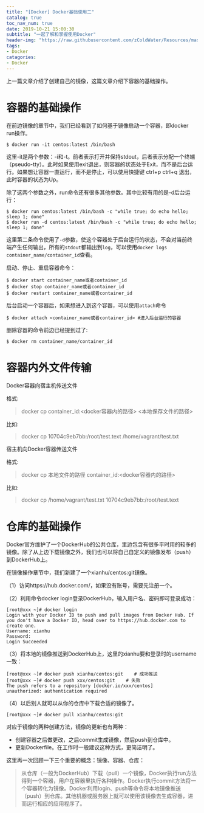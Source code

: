 ```yaml
---
title: "[Docker] Docker基础使用二"
catalog: true
toc_nav_num: true
date: 2019-10-21 15:00:30
subtitle: "一起了解和掌握使用Docker"
header-img: "https://raw.githubusercontent.com/zColdWater/Resources/master/Images/cover.jpg"
tags:
- Docker
catagories:
- Docker
---
```


上一篇文章介绍了创建自己的镜像，这篇文章介绍下容器的基础操作。

# 容器的基础操作

在前边镜像的章节中，我们已经看到了如何基于镜像启动一个容器，即docker run操作。

```
$ docker run -it centos:latest /bin/bash
```

这里-it是两个参数：-i和-t。前者表示打开并保持stdout，后者表示分配一个终端（pseudo-tty）。此时如果使用exit退出，则容器的状态处于Exit，而不是后台运行。如果想让容器一直运行，而不是停止，可以使用快捷键 ctrl+p ctrl+q 退出，此时容器的状态为Up。

除了这两个参数之外，run命令还有很多其他参数。其中比较有用的是-d后台运行：

```
$ docker run centos:latest /bin/bash -c "while true; do echo hello; sleep 1; done"
$ docker run -d centos:latest /bin/bash -c "while true; do echo hello; sleep 1; done"
```

这里第二条命令使用了`-d`参数，使这个容器处于后台运行的状态，不会对当前终端产生任何输出，所有的`stdout`都输出到`log`，可以使用`docker logs container_name/container_id`查看。  

启动、停止、重启容器命令：

```
$ docker start container_name或者container_id
$ docker stop container_name或者container_id
$ docker restart container_name或者container_id
```  

后台启动一个容器后，如果想进入到这个容器，可以使用`attach`命令   

```
$ docker attach <container_name或者container_id> #进入后台运行的容器
```

删除容器的命令前边已经提到过了:

```
$ docker rm container_name/container_id
```

# 容器内外文件传输

Docker容器向宿主机传送文件  

格式:
> docker cp container_id:<docker容器内的路径> <本地保存文件的路径>

比如:
> docker cp 10704c9eb7bb:/root/test.text /home/vagrant/test.txt

宿主机向Docker容器传送文件

格式:
> docker cp 本地文件的路径 container_id:<docker容器内的路径>

比如:
> docker cp  /home/vagrant/test.txt 10704c9eb7bb:/root/test.text


# 仓库的基础操作

Docker官方维护了一个DockerHub的公共仓库，里边包含有很多平时用的较多的镜像。除了从上边下载镜像之外，我们也可以将自己自定义的镜像发布（push）到DockerHub上。

在镜像操作章节中，我们新建了一个xianhu/centos:git镜像。

（1）访问https://hub.docker.com/，如果没有账号，需要先注册一个。

（2）利用命令docker login登录DockerHub，输入用户名、密码即可登录成功：

```
[root@xxx ~]# docker login
Login with your Docker ID to push and pull images from Docker Hub. If you don't have a Docker ID, head over to https://hub.docker.com to create one.
Username: xianhu
Password:
Login Succeeded
```

（3）将本地的镜像推送到DockerHub上，这里的xianhu要和登录时的username一致：

```
[root@xxx ~]# docker push xianhu/centos:git    # 成功推送
[root@xxx ~]# docker push xxx/centos:git    # 失败
The push refers to a repository [docker.io/xxx/centos]
unauthorized: authentication required
```

（4）以后别人就可以从你的仓库中下载合适的镜像了。

```
[root@xxx ~]# docker pull xianhu/centos:git
```

对应于镜像的两种创建方法，镜像的更新也有两种：

* 创建容器之后做更改，之后commit生成镜像，然后push到仓库中。  
* 更新Dockerfile。在工作时一般建议这种方式，更简洁明了。

这里再一次回顾一下三个重要的概念：镜像、容器、仓库：

> 从仓库（一般为DockerHub）下载（pull）一个镜像，Docker执行run方法得到一个容器，用户在容器里执行各种操作。Docker执行commit方法将一个容器转化为镜像。Docker利用login、push等命令将本地镜像推送（push）到仓库。其他机器或服务器上就可以使用该镜像去生成容器，进而运行相应的应用程序了。


